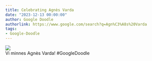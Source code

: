 ```yaml
---
title: Celebrating Agnès Varda
date: "2023-12-13 00:00:00"
author: Google Doodle
authorlink: https://www.google.com/search?q=Agn%C3%A8s%20Varda
tags:
- Google-Doodle
---
```

<img src="https://www.google.com/logos/doodles/2023/celebrating-agnes-varda-6753651837110120-l.png" referrerpolicy="no-referrer"><br>Vi minnes Agnès Varda! #GoogleDoodle